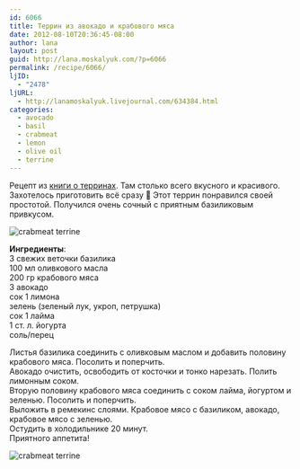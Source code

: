 ```yaml
---
id: 6066
title: Террин из авокадо и крабового мяса
date: 2012-08-10T20:36:45-08:00
author: lana
layout: post
guid: http://lana.moskalyuk.com/?p=6066
permalink: /recipe/6066/
ljID:
  - "2478"
ljURL:
  - http://lanamoskalyuk.livejournal.com/634384.html
categories:
  - avocado
  - basil
  - crabmeat
  - lemon
  - olive oil
  - terrine
---
```

Рецепт из [книги о терринах](http://www.amazon.com/Terrine-Stephane-Reynaud/dp/0714848484). Там столько всего вкусного и красивого. Захотелось приготовить всё сразу 🙂 Этот террин понравился своей простотой. Получился очень сочный с приятным базиликовым привкусом.

![crabmeat terrine](http://farm8.staticflickr.com/7276/7756648572_d49111b25d_c.jpg) 

**Ингредиенты**:  
3 свежих веточки базилика  
100 мл оливкового масла  
200 гр крабового мяса  
3 авокадо  
сок 1 лимона  
зелень (зеленый лук, укроп, петрушка)  
сок 1 лайма  
1 ст. л. йогурта  
соль/перец

Листья базилика соединить с оливковым маслом и добавить половину крабового мяса. Посолить и поперчить.  
Авокадо очистить, освободить от косточки и тонко нарезать. Полить лимонным соком.  
Вторую половину крабового мяса соединить с соком лайма, йогуртом и зеленью. Посолить и поперчить.  
Выложить в ремекинс слоями. Крабовое мясо с базиликом, авокадо, крабовое мясо с зеленью.  
Остудить в холодильнике 20 минут.  
Приятного аппетита!

![crabmeat terrine](http://farm9.staticflickr.com/8422/7756647886_78414eef19_c.jpg)